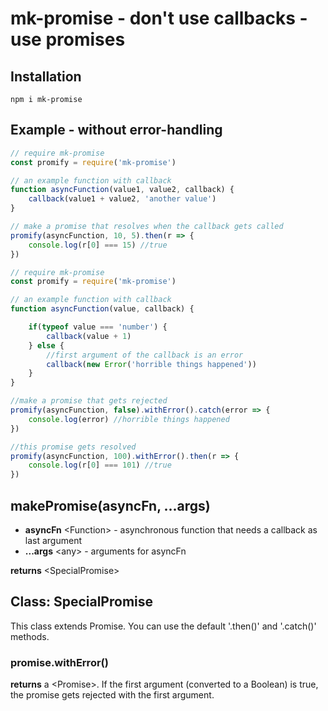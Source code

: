 # mk-promise - don't use callbacks - use promises

## Installation

`npm i mk-promise`

## Example - without error-handling

```javascript
// require mk-promise
const promify = require('mk-promise')

// an example function with callback
function asyncFunction(value1, value2, callback) {
    callback(value1 + value2, 'another value')
}

// make a promise that resolves when the callback gets called
promify(asyncFunction, 10, 5).then(r => {
    console.log(r[0] === 15) //true
})
```

```javascript
// require mk-promise
const promify = require('mk-promise')

// an example function with callback
function asyncFunction(value, callback) {

    if(typeof value === 'number') {
        callback(value + 1)
    } else {
        //first argument of the callback is an error
        callback(new Error('horrible things happened'))
    }
}

//make a promise that gets rejected
promify(asyncFunction, false).withError().catch(error => {
    console.log(error) //horrible things happened
})

//this promise gets resolved
promify(asyncFunction, 100).withError().then(r => {
    console.log(r[0] === 101) //true
})
```

## makePromise(asyncFn, ...args)

- __asyncFn__ \<Function\> - asynchronous function that needs a callback as last argument
- __...args__ \<any\> - arguments for asyncFn

__returns__ \<SpecialPromise\>

## Class: SpecialPromise

This class extends Promise. You can use the default '.then()' and '.catch()' methods.

### promise.withError()

__returns__ a \<Promise\>. If the first argument (converted to a Boolean) is true, the promise gets rejected with the first argument.
